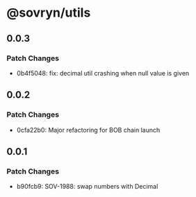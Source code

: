 # @sovryn/utils

## 0.0.3

### Patch Changes

- 0b4f5048: fix: decimal util crashing when null value is given

## 0.0.2

### Patch Changes

- 0cfa22b0: Major refactoring for BOB chain launch

## 0.0.1

### Patch Changes

- b90fcb9: SOV-1988: swap numbers with Decimal
